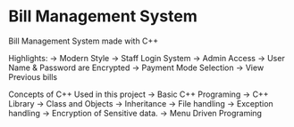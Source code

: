 # Bill Management System
Bill Management System made with C++

Highlights:
-> Modern Style
-> Staff Login System
-> Admin Access
-> User Name & Password are Encrypted 
-> Payment Mode Selection
-> View Previous bills


Concepts of C++ Used in this project
-> Basic C++ Programing
-> C++ Library
-> Class and Objects
-> Inheritance
-> File handling
-> Exception handling
-> Encryption of Sensitive data.
-> Menu Driven Programing
